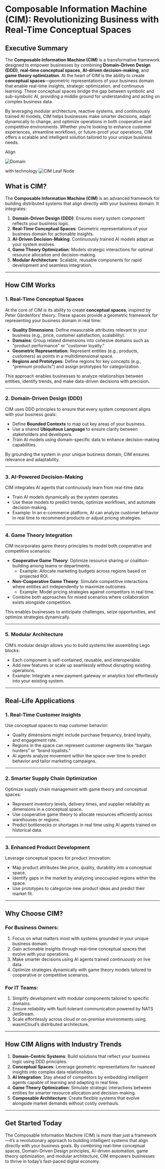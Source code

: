 # **Composable Information Machine (CIM): Revolutionizing Business with Real-Time Conceptual Spaces**

## **Executive Summary**
The **Composable Information Machine (CIM)** is a transformative framework designed to empower businesses by combining **Domain-Driven Design (DDD)**, **real-time conceptual spaces**, **AI-driven decision-making**, and **game theory optimization**. At the heart of CIM is the ability to create **conceptual spaces**—geometric representations of your business domain that enable real-time insights, strategic optimization, and continuous learning. These conceptual spaces bridge the gap between symbolic and sub-symbolic AI, providing a middle ground for understanding and acting on complex business data.

By leveraging modular architecture, reactive systems, and continuously trained AI models, CIM helps businesses make smarter decisions, adapt dynamically to change, and optimize operations in both cooperative and competitive environments. Whether you’re looking to enhance customer experiences, streamline workflows, or future-proof your operations, CIM offers a scalable and intelligent solution tailored to your unique business needs.

Align

![Domain](./Domain.svg)


with technology
![CIM Leaf Node](./CIM-Leaf.svg)


## **What is CIM?**

The **Composable Information Machine (CIM)** is an advanced framework for building distributed systems that align directly with your business domain. It integrates:
1. **Domain-Driven Design (DDD)**: Ensures every system component reflects your business logic.
2. **Real-Time Conceptual Spaces**: Geometric representations of your business domain for actionable insights.
3. **AI-Driven Decision-Making**: Continuously trained AI models adapt as your system evolves.
4. **Game Theory Optimization**: Models strategic interactions for optimal resource allocation and decision-making.
5. **Modular Architecture**: Scalable, reusable components for rapid development and seamless integration.

---

## **How CIM Works**

### **1. Real-Time Conceptual Spaces**
At the core of CIM is its ability to create **conceptual spaces**, inspired by Peter Gärdenfors’ theory. These spaces provide a geometric framework for representing your business domain in real time:
- **Quality Dimensions**: Define measurable attributes relevant to your business (e.g., price, customer satisfaction, scalability).
- **Domains**: Group related dimensions into cohesive domains such as "product performance" or "customer loyalty."
- **Geometric Representation**: Represent entities (e.g., products, customers) as points in a multidimensional space.
- **Regions and Prototypes**: Define regions for key concepts (e.g., "premium products") and assign prototypes for categorization.

This approach enables businesses to analyze relationships between entities, identify trends, and make data-driven decisions with precision.

---

### **2. Domain-Driven Design (DDD)**
CIM uses DDD principles to ensure that every system component aligns with your business goals:
- Define **Bounded Contexts** to map out key areas of your business.
- Use a shared **Ubiquitous Language** to ensure clarity between stakeholders and developers.
- Train AI models using domain-specific data to enhance decision-making capabilities.

By grounding the system in your unique business domain, CIM ensures relevance and adaptability.

---

### **3. AI-Powered Decision-Making**
CIM integrates AI agents that continuously learn from real-time data:
- Train AI models dynamically as the system operates.
- Use these models to predict trends, optimize workflows, and automate decision-making.
- Example: In an e-commerce platform, AI can analyze customer behavior in real time to recommend products or adjust pricing strategies.

---

### **4. Game Theory Integration**
CIM incorporates game theory principles to model both cooperative and competitive scenarios:
- **Cooperative Game Theory**: Optimize resource sharing or coalition-building among teams or departments.
  - Example: Allocate marketing budgets across regions based on projected ROI.
- **Non-Cooperative Game Theory**: Simulate competitive interactions where entities act independently to maximize outcomes.
  - Example: Model pricing strategies against competitors in real time.
- Combine both approaches for mixed scenarios where collaboration exists alongside competition.

This enables businesses to anticipate challenges, seize opportunities, and optimize strategies dynamically.

---

### **5. Modular Architecture**
CIM’s modular design allows you to build systems like assembling Lego blocks:
- Each component is self-contained, reusable, and interoperable.
- Add new features or scale up seamlessly without disrupting existing operations.
- Example: Integrate a new payment gateway or analytics tool effortlessly into your existing system.

---

## **Real-Life Applications**

### **1. Real-Time Customer Insights**
Use conceptual spaces to map customer behavior:
- Quality dimensions might include purchase frequency, brand loyalty, and engagement rate.
- Regions in the space can represent customer segments like “bargain hunters” or “brand loyalists.”
- AI agents analyze movement within the space over time to predict behavior and tailor marketing campaigns.

---

### **2. Smarter Supply Chain Optimization**
Optimize supply chain management with game theory and conceptual spaces:
- Represent inventory levels, delivery times, and supplier reliability as dimensions in a conceptual space.
- Use cooperative game theory to allocate resources efficiently across warehouses or regions.
- Predict bottlenecks or shortages in real time using AI agents trained on historical data.

---

### **3. Enhanced Product Development**
Leverage conceptual spaces for product innovation:
- Map product attributes like price, quality, durability into a conceptual space.
- Identify gaps in the market by analyzing unoccupied regions within the space.
- Use prototypes to categorize new product ideas and predict their market fit.

---

## **Why Choose CIM?**

### For Business Owners:
1. Focus on what matters most with systems grounded in your unique business domain.
2. Gain actionable insights through real-time conceptual spaces that evolve with your operations.
3. Make smarter decisions using AI agents trained continuously on live data.
4. Optimize strategies dynamically with game theory models tailored to cooperative or competitive scenarios.

### For IT Teams:
1. Simplify development with modular components tailored to specific domains.
2. Ensure reliability with fault-tolerant communication powered by NATS JetStream.
3. Scale effortlessly across cloud or on-premise environments using wasmCloud’s distributed architecture.

---

## **How CIM Aligns with Industry Trends**

1. **Domain-Centric Systems**: Build solutions that reflect your business logic using DDD principles.
2. **Conceptual Spaces**: Leverage geometric representations for nuanced insights into complex data relationships.
3. **AI Integration**: Stay ahead of competitors by embedding intelligent agents capable of learning and adapting in real time.
4. **Game Theory Optimization**: Simulate strategic interactions between entities for smarter resource allocation and decision-making.
5. **Composable Architecture**: Create flexible systems that evolve alongside market demands without costly overhauls.

---

## **Get Started Today**

The Composable Information Machine (CIM) is more than just a framework—it’s a revolutionary approach to building intelligent systems that align directly with your business goals. By combining real-time conceptual spaces, Domain-Driven Design principles, AI-driven automation, game theory optimization, and modular architecture, CIM empowers businesses to thrive in today’s fast-paced digital economy.
